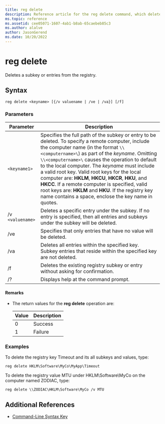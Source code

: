 ```yaml
---
title: reg delete
description: Reference article for the reg delete command, which deletes a key, subkey, or entries from the registry.
ms.topic: reference
ms.assetid: cee05071-1607-4ab1-b8ab-65caebeb85c3
ms.author: alalve
author: JasonGerend
ms.date: 10/20/2022
---
```


# reg delete

Deletes a subkey or entries from the registry.

## Syntax

```
reg delete <keyname> [{/v valuename | /ve | /va}] [/f]
```

### Parameters

| Parameter | Description |
|--|--|
| `<keyname1>` | Specifies the full path of the subkey or entry to be deleted. To specify a remote computer, include the computer name (in the format `\\<computername>\`) as part of the *keyname*. Omitting `\\<computername>\` causes the operation to default to the local computer. The *keyname* must include a valid root key. Valid root keys for the local computer are: **HKLM**, **HKCU**, **HKCR**, **HKU**, and **HKCC**. If a remote computer is specified, valid root keys are: **HKLM** and **HKU**. If the registry key name contains a space, enclose the key name in quotes. |
| /v `<valuename>` | Deletes a specific entry under the subkey. If no entry is specified, then all entries and subkeys under the subkey will be deleted. |
| /ve | Specifies that only entries that have no value will be deleted. |
| /va | Deletes all entries within the specified key. Subkey entries that reside within the specified key are not deleted. |
| /f | Deletes the existing registry subkey or entry without asking for confirmation. |
| /? | Displays help at the command prompt. |

#### Remarks

- The return values for the **reg delete** operation are:

    | Value | Description |
    |--|--|
    | 0 | Success |
    | 1 | Failure |

### Examples

To delete the registry key Timeout and its all subkeys and values, type:

```
reg delete HKLM\Software\MyCo\MyApp\Timeout
```

To delete the registry value MTU under HKLM\Software\MyCo on the computer named ZODIAC, type:

```
reg delete \\ZODIAC\HKLM\Software\MyCo /v MTU
```

## Additional References

- [Command-Line Syntax Key](command-line-syntax-key.md)
